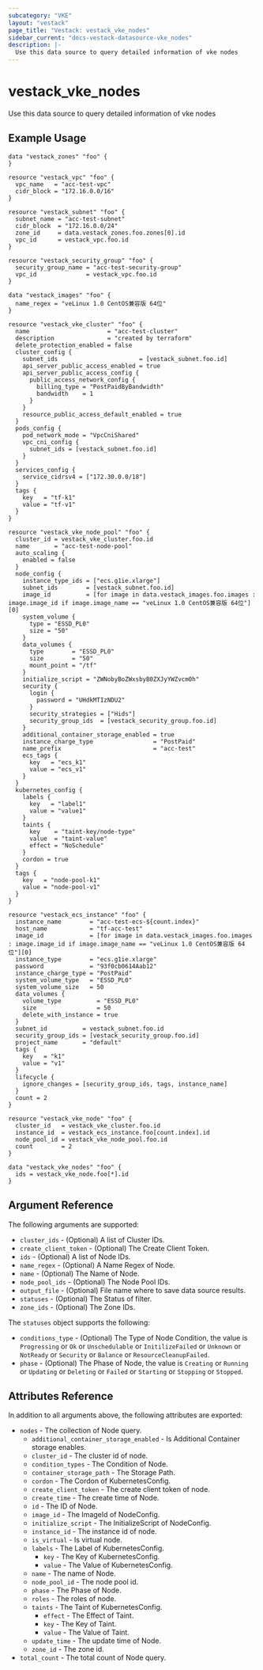 ```yaml
---
subcategory: "VKE"
layout: "vestack"
page_title: "Vestack: vestack_vke_nodes"
sidebar_current: "docs-vestack-datasource-vke_nodes"
description: |-
  Use this data source to query detailed information of vke nodes
---
```

# vestack_vke_nodes
Use this data source to query detailed information of vke nodes
## Example Usage
```hcl
data "vestack_zones" "foo" {
}

resource "vestack_vpc" "foo" {
  vpc_name   = "acc-test-vpc"
  cidr_block = "172.16.0.0/16"
}

resource "vestack_subnet" "foo" {
  subnet_name = "acc-test-subnet"
  cidr_block  = "172.16.0.0/24"
  zone_id     = data.vestack_zones.foo.zones[0].id
  vpc_id      = vestack_vpc.foo.id
}

resource "vestack_security_group" "foo" {
  security_group_name = "acc-test-security-group"
  vpc_id              = vestack_vpc.foo.id
}

data "vestack_images" "foo" {
  name_regex = "veLinux 1.0 CentOS兼容版 64位"
}

resource "vestack_vke_cluster" "foo" {
  name                      = "acc-test-cluster"
  description               = "created by terraform"
  delete_protection_enabled = false
  cluster_config {
    subnet_ids                       = [vestack_subnet.foo.id]
    api_server_public_access_enabled = true
    api_server_public_access_config {
      public_access_network_config {
        billing_type = "PostPaidByBandwidth"
        bandwidth    = 1
      }
    }
    resource_public_access_default_enabled = true
  }
  pods_config {
    pod_network_mode = "VpcCniShared"
    vpc_cni_config {
      subnet_ids = [vestack_subnet.foo.id]
    }
  }
  services_config {
    service_cidrsv4 = ["172.30.0.0/18"]
  }
  tags {
    key   = "tf-k1"
    value = "tf-v1"
  }
}

resource "vestack_vke_node_pool" "foo" {
  cluster_id = vestack_vke_cluster.foo.id
  name       = "acc-test-node-pool"
  auto_scaling {
    enabled = false
  }
  node_config {
    instance_type_ids = ["ecs.g1ie.xlarge"]
    subnet_ids        = [vestack_subnet.foo.id]
    image_id          = [for image in data.vestack_images.foo.images : image.image_id if image.image_name == "veLinux 1.0 CentOS兼容版 64位"][0]
    system_volume {
      type = "ESSD_PL0"
      size = "50"
    }
    data_volumes {
      type        = "ESSD_PL0"
      size        = "50"
      mount_point = "/tf"
    }
    initialize_script = "ZWNobyBoZWxsbyB0ZXJyYWZvcm0h"
    security {
      login {
        password = "UHdkMTIzNDU2"
      }
      security_strategies = ["Hids"]
      security_group_ids  = [vestack_security_group.foo.id]
    }
    additional_container_storage_enabled = true
    instance_charge_type                 = "PostPaid"
    name_prefix                          = "acc-test"
    ecs_tags {
      key   = "ecs_k1"
      value = "ecs_v1"
    }
  }
  kubernetes_config {
    labels {
      key   = "label1"
      value = "value1"
    }
    taints {
      key    = "taint-key/node-type"
      value  = "taint-value"
      effect = "NoSchedule"
    }
    cordon = true
  }
  tags {
    key   = "node-pool-k1"
    value = "node-pool-v1"
  }
}

resource "vestack_ecs_instance" "foo" {
  instance_name        = "acc-test-ecs-${count.index}"
  host_name            = "tf-acc-test"
  image_id             = [for image in data.vestack_images.foo.images : image.image_id if image.image_name == "veLinux 1.0 CentOS兼容版 64位"][0]
  instance_type        = "ecs.g1ie.xlarge"
  password             = "93f0cb0614Aab12"
  instance_charge_type = "PostPaid"
  system_volume_type   = "ESSD_PL0"
  system_volume_size   = 50
  data_volumes {
    volume_type          = "ESSD_PL0"
    size                 = 50
    delete_with_instance = true
  }
  subnet_id          = vestack_subnet.foo.id
  security_group_ids = [vestack_security_group.foo.id]
  project_name       = "default"
  tags {
    key   = "k1"
    value = "v1"
  }
  lifecycle {
    ignore_changes = [security_group_ids, tags, instance_name]
  }
  count = 2
}

resource "vestack_vke_node" "foo" {
  cluster_id   = vestack_vke_cluster.foo.id
  instance_id  = vestack_ecs_instance.foo[count.index].id
  node_pool_id = vestack_vke_node_pool.foo.id
  count        = 2
}

data "vestack_vke_nodes" "foo" {
  ids = vestack_vke_node.foo[*].id
}
```
## Argument Reference
The following arguments are supported:
* `cluster_ids` - (Optional) A list of Cluster IDs.
* `create_client_token` - (Optional) The Create Client Token.
* `ids` - (Optional) A list of Node IDs.
* `name_regex` - (Optional) A Name Regex of Node.
* `name` - (Optional) The Name of Node.
* `node_pool_ids` - (Optional) The Node Pool IDs.
* `output_file` - (Optional) File name where to save data source results.
* `statuses` - (Optional) The Status of filter.
* `zone_ids` - (Optional) The Zone IDs.

The `statuses` object supports the following:

* `conditions_type` - (Optional) The Type of Node Condition, the value is `Progressing` or `Ok` or `Unschedulable` or `InitilizeFailed` or `Unknown` or `NotReady` or `Security` or `Balance` or `ResourceCleanupFailed`.
* `phase` - (Optional) The Phase of Node, the value is `Creating` or `Running` or `Updating` or `Deleting` or `Failed` or `Starting` or `Stopping` or `Stopped`.

## Attributes Reference
In addition to all arguments above, the following attributes are exported:
* `nodes` - The collection of Node query.
    * `additional_container_storage_enabled` - Is Additional Container storage enables.
    * `cluster_id` - The cluster id of node.
    * `condition_types` - The Condition of Node.
    * `container_storage_path` - The Storage Path.
    * `cordon` - The Cordon of KubernetesConfig.
    * `create_client_token` - The create client token of node.
    * `create_time` - The create time of Node.
    * `id` - The ID of Node.
    * `image_id` - The ImageId of NodeConfig.
    * `initialize_script` - The InitializeScript of NodeConfig.
    * `instance_id` - The instance id of node.
    * `is_virtual` - Is virtual node.
    * `labels` - The Label of KubernetesConfig.
        * `key` - The Key of KubernetesConfig.
        * `value` - The Value of KubernetesConfig.
    * `name` - The name of Node.
    * `node_pool_id` - The node pool id.
    * `phase` - The Phase of Node.
    * `roles` - The roles of node.
    * `taints` - The Taint of KubernetesConfig.
        * `effect` - The Effect of Taint.
        * `key` - The Key of Taint.
        * `value` - The Value of Taint.
    * `update_time` - The update time of Node.
    * `zone_id` - The zone id.
* `total_count` - The total count of Node query.


